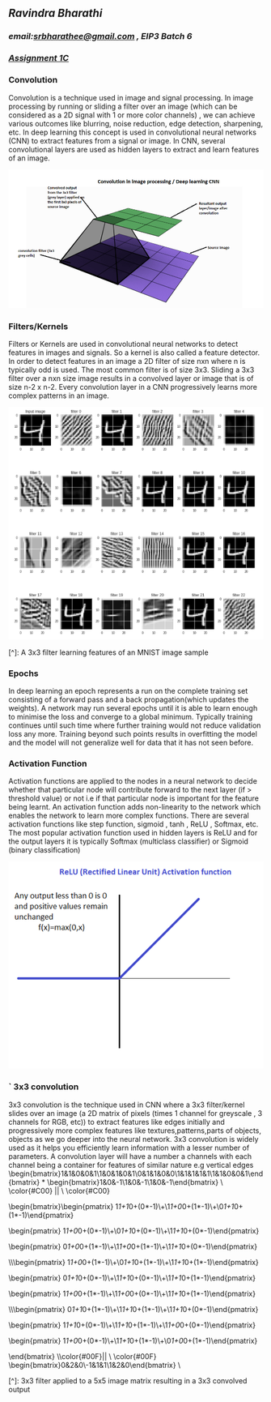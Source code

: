 



## ***Ravindra Bharathi*** 

### *email:srbharathee@gmail.com , EIP3 Batch 6*

### ***<u>Assignment 1C</u>*** 

### Convolution

Convolution is a technique used in image and signal processing. In image processing by running or sliding a filter over an image (which can be considered as a 2D signal with 1 or more color channels) , we can achieve various outcomes like blurring, noise reduction, edge detection, sharpening, etc. In deep learning this concept is used in convolutional neural networks (CNN) to extract features from a signal or image. In CNN, several convolutional layers are used as hidden layers to extract and learn features of an image.

![convolution](https://raw.githubusercontent.com/ravindrabharathi/eip3/master/images/convolution.png)

### Filters/Kernels

Filters or Kernels are used in convolutional neural networks to detect features in images and signals. So a kernel is also called a feature detector. In order to detect features in an image  a 2D filter of size nxn where n is typically odd is used. The most common filter is of size 3x3.  Sliding a 3x3 filter over a nxn size image results in a convolved layer or image that is of size n-2 x n-2. Every convolution layer in a CNN progressively learns more complex patterns in an image.

![3x3 filter on MNIST data](https://raw.githubusercontent.com/ravindrabharathi/eip3/master/images/3x3_filteron_Mnist.png)

[^]:                          A 3x3 filter learning features of an MNIST image sample 

### Epochs 

In deep learning an epoch represents a run on the complete training set consisting of a forward pass and a back propagation(which updates the weights). A network may run several epochs until it is able to learn enough to minimise the loss and converge to a global minimum. Typically training continues until such time where further training would not reduce validation loss any more. Training beyond such points results in overfitting the model and the model will not generalize well for data that it has not seen before. 

### Activation Function

Activation functions are applied to the nodes in a neural network to decide whether that particular node will contribute forward to the next layer (if > threshold value) or not i.e if that particular node is important for the feature being learnt. An activation function adds non-linearity to the network which enables the network to learn more complex functions. There are several activation functions like step function, sigmoid , tanh , ReLU , Softmax, etc. The most popular activation function used in hidden layers is ReLU and for the output layers it is typically Softmax (multiclass classifier) or Sigmoid (binary classification)

![ReLU activation function](https://raw.githubusercontent.com/ravindrabharathi/eip3/master/images/ReLU.png)

### ` 3x3 convolution

3x3 convolution is the technique used in CNN where a 3x3 filter/kernel slides over an image (a 2D matrix of pixels (times 1 channel for greyscale , 3 channels for RGB, etc)) to extract features like edges initially and progressively more complex features like textures,patterns,parts of objects, objects as we go deeper into the neural network. 3x3 convolution is widely used as it helps you efficiently learn information with a lesser number of parameters. A convolution layer will have a number a channels with each channel being a container for features of similar nature e.g vertical edges
\begin{bmatrix}1&1&0&0&1\\1&0&1&0&1\\0&1&1&0&0\\1&1&1&1&1\\1&1&0&0&1\end{bmatrix} * \begin{bmatrix}1&0&-1\\1&0&-1\\1&0&-1\end{bmatrix}  \\ \color{#C00} || \\ \color{#C00}

\begin{bmatrix}\begin{pmatrix}
1*1+1*0+(0*-1)\\+\\1*1+0*0+(1*-1)\\+\\0*1+1*0+(1*-1)\end{pmatrix}

\begin{pmatrix}
1*1+0*0+(0*-1)\\+\\0*1+1*0+(0*-1)\\+\\1*1+1*0+(0*-1)\end{pmatrix}

\begin{pmatrix}
0*1+0*0+(1*-1)\\+\\1*1+0*0+(1*-1)\\+\\1*1+1*0+(0*-1)\end{pmatrix}

\\\\\begin{pmatrix}
1*1+0*0+(1*-1)\\+\\0*1+1*0+(1*-1)\\+\\1*1+1*0+(1*-1)\end{pmatrix}

\begin{pmatrix}
0*1+1*0+(0*-1)\\+\\1*1+1*0+(0*-1)\\+\\1*1+1*0+(1*-1)\end{pmatrix}

\begin{pmatrix}
1*1+0*0+(1*-1)\\+\\1*1+0*0+(0*-1)\\+\\1*1+1*0+(1*-1)\end{pmatrix}

\\\\\begin{pmatrix}
0*1+1*0+(1*-1)\\+\\1*1+1*0+(1*-1)\\+\\1*1+1*0+(0*-1)\end{pmatrix}

\begin{pmatrix}
1*1+1*0+(0*-1)\\+\\1*1+1*0+(1*-1)\\+\\1*1+0*0+(0*-1)\end{pmatrix}

\begin{pmatrix}
1*1+0*0+(0*-1)\\+\\1*1+1*0+(1*-1)\\+\\0*1+0*0+(1*-1)\end{pmatrix}

\end{bmatrix} \\\color{#00F}|| \\ \color{#00F} \begin{bmatrix}0&2&0\\-1&1&1\\1&2&0\end{bmatrix} \\

[^]:                                             3x3 filter applied to a 5x5 image matrix resulting in a 3x3 convolved output

